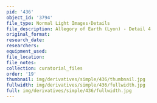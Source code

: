```yaml
---
pid: '436'
object_id: '3794'
file_type: Normal Light Images›Details
file_description: Allegory of Earth (Lyon) - Detail 4
original_format:
research_date:
researchers:
equipment_used:
file_location:
file_notes:
collection: curatorial_files
order: '19'
thumbnail: img/derivatives/simple/436/thumbnail.jpg
fullwidth: img/derivatives/simple/436/fullwidth.jpg
full: img/derivatives/simple/436/fullwidth.jpg
---
```

